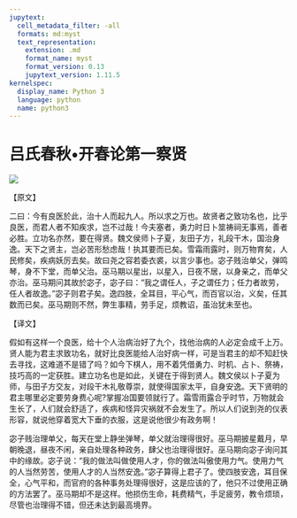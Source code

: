 ```yaml
---
jupytext:
  cell_metadata_filter: -all
  formats: md:myst
  text_representation:
    extension: .md
    format_name: myst
    format_version: 0.13
    jupytext_version: 1.11.5
kernelspec:
  display_name: Python 3
  language: python
  name: python3
---
```

# 吕氏春秋&#8226;开春论第一察贤

![](image/cover.jpg)

【原文】

二曰：今有良医於此，治十人而起九人。所以求之万也。故贤者之致功名也，比乎良医，而君人者不知疾求，岂不过哉！今夫塞者，勇力时日卜筮祷祠无事焉，善者必胜。立功名亦然，要在得贤。魏文侯师卜子夏，友田子方，礼段干木，国治身逸。天下之贤主，岂必苦形愁虑哉！执其要而已矣。雪霜雨露时，则万物育矣，人民修矣，疾病妖厉去矣。故曰尧之容若委衣裘，以言少事也。宓子贱治单父，弹鸣琴，身不下堂，而单父治。巫马期以星出，以星入，日夜不居，以身亲之，而单父亦治。巫马期问其故於宓子，宓子曰：“我之谓任人，子之谓任力；任力者故劳，任人者故逸。”宓子则君子矣。逸四肢，全耳目，平心气，而百官以治，义矣，任其数而已矣。巫马期则不然，弊生事精，劳手足，烦教诏，虽治犹未至也。

【译文】

假如有这样一个良医，给十个人治病治好了九个，找他治病的人必定会成千上万。贤人能为君主求致功名，就好比良医能给人治好病一样，可是当君主的却不知赶快去寻找，这难道不是错了吗？如今下棋人，用不着凭借勇力、时机、占卜、祭祷，技巧高的一定获胜。建立功名也是如此，关键在于得到贤人。魏文侯以卜子夏为师，与田子方交友，对段干木礼敬尊崇，就使得国家太平，自身安逸。天下贤明的君主哪里必定要劳身费心呢?掌握冶国要领就行了。霜雪雨露合乎时节，万物就会生长了，人们就会舒适了，疾病和怪异灾祸就不会发生了。所以人们说到尧的仪表形容，就说他穿着宽大下垂的衣服，这是说他很少有政务啊！

宓子贱治理单父，每天在堂上静坐弹琴，单父就治理得很好。巫马期披星戴月，早朝晚退，昼夜不闲，亲自处理各种政务，肆父也治理得很好。巫马期向宓子询问其中的缘故。宓子说：“我的做法叫做使用人才，你的做法叫傲使用力气。使用力气的人当然劳苦，使用人才的人当然安逸。”宓子算得上君子了。使四肢安逸，耳目保全，心气平和，而官府的各种事务处理得很好，这是应该的了，他只不过使用正确的方法罢了。巫马期却不是这样。他损伤生命，耗费精气，手足疲劳，教令烦琐，尽管也治理得不错，但还未达到最高境界。



